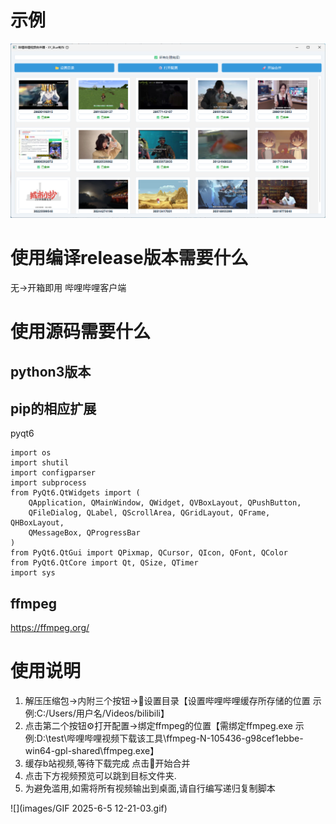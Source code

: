 # 示例
![](images/Pasted%20image%2020250605124429.png)
# 使用编译release版本需要什么
无→开箱即用
哔哩哔哩客户端
# 使用源码需要什么
## python3版本
## pip的相应扩展
pyqt6
```
import os
import shutil
import configparser
import subprocess
from PyQt6.QtWidgets import (
    QApplication, QMainWindow, QWidget, QVBoxLayout, QPushButton,
    QFileDialog, QLabel, QScrollArea, QGridLayout, QFrame, QHBoxLayout,
    QMessageBox, QProgressBar
)
from PyQt6.QtGui import QPixmap, QCursor, QIcon, QFont, QColor
from PyQt6.QtCore import Qt, QSize, QTimer
import sys
```
## ffmpeg
https://ffmpeg.org/
# 使用说明

1. 解压压缩包→内附三个按钮→📂设置目录【设置哔哩哔哩缓存所存储的位置 示例:C:/Users/用户名/Videos/bilibili】
2. 点击第二个按钮⚙️打开配置→绑定ffmpeg的位置【需绑定ffmpeg.exe 示例:D:\test\哔哩哔哩视频下载该工具\ffmpeg-N-105436-g98cef1ebbe-win64-gpl-shared\ffmpeg.exe】
3. 缓存b站视频,等待下载完成 点击🚀开始合并
4. 点击下方视频预览可以跳到目标文件夹.
5. 为避免滥用,如需将所有视频输出到桌面,请自行编写递归复制脚本

![](images/GIF 2025-6-5 12-21-03.gif)






